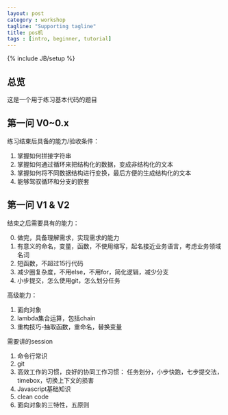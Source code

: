 ```yaml
---
layout: post
category : workshop
tagline: "Supporting tagline"
title: pos机
tags : [intro, beginner, tutorial]
---
```

{% include JB/setup %}

## 总览

这是一个用于练习基本代码的题目

## 第一问 V0~0.x

练习结束后具备的能力/验收条件：

1. 掌握如何拼接字符串
2. 掌握如何通过循环来把结构化的数据，变成非结构化的文本
3. 掌握如何将不同数据结构进行变换，最后方便的生成结构化的文本
4. 能够驾驭循环和分支的嵌套

## 第一问 V1 & V2

结束之后需要具有的能力：

0. 做完，具备理解需求，实现需求的能力
1. 有意义的命名，变量，函数，不使用缩写，起名接近业务语言，考虑业务领域名词
2. 短函数，不超过15行代码
3. 减少圈复杂度，不用else，不用for，简化逻辑，减少分支
4. 小步提交，怎么使用git，怎么划分任务

高级能力：

1. 面向对象
2. lambda集合运算，包括chain
3. 重构技巧-抽取函数，重命名，替换变量

需要讲的session

1. 命令行常识
2. git
3. 高效工作的习惯，良好的协同工作习惯： 任务划分，小步快跑，七步提交法，timebox，切换上下文的损害
4. Javascript基础知识
5. clean code
6. 面向对象的三特性，五原则

